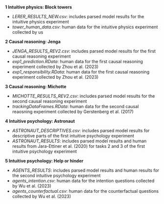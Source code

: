 **1 Intuitive physics: Block towers**
- *LERER_RESULTS_NEW.csv*: includes parsed model results for the intuitive physics experiment
- *tower_human_data.csv*: human data for the intuitive physics experiment collected by us

**2 Causal reasoning: Jenga**
- *JENGA_RESULTS_REV2.csv*: includes parsed model results for the first causal reasoning experiment
- *exp1_prediction.RData*: human data for the first causal reasoning experiment collected by Zhou et al. (2023)
- *exp1_responsibility.RData*: human data for the first causal reasoning experiment collected by Zhou et al. (2023)

**3 Causal reasoning: Michotte**
- *MICHOTTE_RESULTS_REV2.csv*: includes parsed model results for the second causal reasoning experiment
- *trackingDataFrames.RData*: human data for the second causal reaosning experiment collected by Gerstenberg et al. (2017)
 
**4 Intuitive psychology: Astronaut**
- *ASTRONAUT_DESCRIPTIVES.csv*: includes parsed model results for descriptive parts of the first intuitive psychology experiment
- *ASTRONAUT_RESULTS*: includes parsed model results and human results from Jara-Ettiner et al. (2020) for tasks 2 and 3 of the first intuitive psychology experiment
  
**5 Intuitive psychology: Help or hinder**
- *AGENTS_RESULTS*: includes parsed model results and human results for the second intuitive psychology experiment 
- *agents_intention.csv*: human data for the intention questions collected by Wu et al. (2023)
- *agents_counterfactual.csv*: human data for the counterfactual questions collected by Wu et al. (2023)